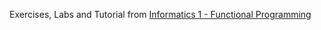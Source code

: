 Exercises, Labs and Tutorial from <a href="http://www.inf.ed.ac.uk/teaching/courses/inf1/fp/#lectures">
Informatics 1 - Functional Programming</a>

